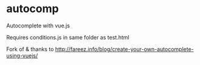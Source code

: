 # autocomp
Autocomplete with vue.js

Requires conditions.js in same folder as test.html

Fork of & thanks to http://fareez.info/blog/create-your-own-autocomplete-using-vuejs/
